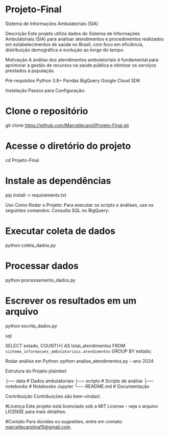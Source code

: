 # Projeto-Final
Sistema de Informações Ambulatoriais (SIA)


Descrição
Este projeto utiliza dados do Sistema de Informações Ambulatoriais (SIA) para analisar atendimentos e procedimentos realizados em estabelecimentos de saúde no Brasil, com foco em eficiência, distribuição demográfica e evolução ao longo do tempo.

Motivação
A análise dos atendimentos ambulatoriais é fundamental para aprimorar a gestão de recursos na saúde pública e otimizar os serviços prestados à população.

Pré-requisitos
Python 3.8+
Pandas
BigQuery
Google Cloud SDK

Instalação
Passos para Configuração:
# Clone o repositório
git clone https://github.com/Marcellecarol/Projeto-Final.git

# Acesse o diretório do projeto
cd Projeto-Final

# Instale as dependências
pip install -r requirements.txt

Uso
Como Rodar o Projeto: Para executar os scripts e análises, use os seguintes comandos:
Consulta SQL no BigQuery:
# Executar coleta de dados
python coleta_dados.py

# Processar dados
python processamento_dados.py

# Escrever os resultados em um arquivo
python escrita_dados.py

sql

SELECT estado, COUNT(*) AS total_atendimentos
FROM `sistema_informacoes_ambulatoriais.atendimentos`
GROUP BY estado;

Rodar análise em Python:
python analise_atendimentos.py --ano 2024

Estrutura do Projeto
plaintext

├── data                   # Dados ambulatoriais
├── scripts                # Scripts de análise
├── notebooks              # Notebooks Jupyter
└── README.md              # Documentação

Contribuição
Contribuições são bem-vindas!.

#Licença
Este projeto está licenciado sob a MIT License - veja o arquivo LICENSE para mais detalhes.

#Contato
Para dúvidas ou sugestões, entre em contato: marcellecarolina15@gmail.com.
